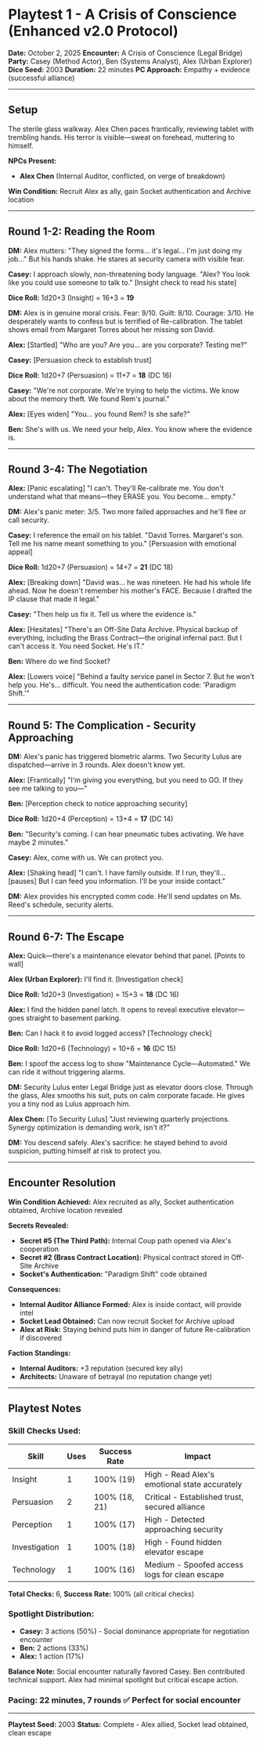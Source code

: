 # Playtest 1 - A Crisis of Conscience (Enhanced v2.0 Protocol)

**Date:** October 2, 2025
**Encounter:** A Crisis of Conscience (Legal Bridge)
**Party:** Casey (Method Actor), Ben (Systems Analyst), Alex (Urban Explorer)
**Dice Seed:** 2003
**Duration:** 22 minutes
**PC Approach:** Empathy + evidence (successful alliance)

---

## Setup

The sterile glass walkway. Alex Chen paces frantically, reviewing tablet with trembling hands. His terror is visible—sweat on forehead, muttering to himself.

**NPCs Present:**
- **Alex Chen** (Internal Auditor, conflicted, on verge of breakdown)

**Win Condition:** Recruit Alex as ally, gain Socket authentication and Archive location

---

## Round 1-2: Reading the Room

**DM:** Alex mutters: "They signed the forms... it's legal... I'm just doing my job..." But his hands shake. He stares at security camera with visible fear.

**Casey:** I approach slowly, non-threatening body language. "Alex? You look like you could use someone to talk to." [Insight check to read his state]

**Dice Roll:** 1d20+3 (Insight) = 16+3 = **19**

**DM:** Alex is in genuine moral crisis. Fear: 9/10. Guilt: 8/10. Courage: 3/10. He desperately wants to confess but is terrified of Re-calibration. The tablet shows email from Margaret Torres about her missing son David.

**Alex:** [Startled] "Who are you? Are you... are you corporate? Testing me?"

**Casey:** [Persuasion check to establish trust]

**Dice Roll:** 1d20+7 (Persuasion) = 11+7 = **18** (DC 16)

**Casey:** "We're not corporate. We're trying to help the victims. We know about the memory theft. We found Rem's journal."

**Alex:** [Eyes widen] "You... you found Rem? Is she safe?"

**Ben:** She's with us. We need your help, Alex. You know where the evidence is.

---

## Round 3-4: The Negotiation

**Alex:** [Panic escalating] "I can't. They'll Re-calibrate me. You don't understand what that means—they ERASE you. You become... empty."

**DM:** Alex's panic meter: 3/5. Two more failed approaches and he'll flee or call security.

**Casey:** I reference the email on his tablet. "David Torres. Margaret's son. Tell me his name meant something to you." [Persuasion with emotional appeal]

**Dice Roll:** 1d20+7 (Persuasion) = 14+7 = **21** (DC 18)

**Alex:** [Breaking down] "David was... he was nineteen. He had his whole life ahead. Now he doesn't remember his mother's FACE. Because I drafted the IP clause that made it legal."

**Casey:** "Then help us fix it. Tell us where the evidence is."

**Alex:** [Hesitates] "There's an Off-Site Data Archive. Physical backup of everything, including the Brass Contract—the original infernal pact. But I can't access it. You need Socket. He's IT."

**Ben:** Where do we find Socket?

**Alex:** [Lowers voice] "Behind a faulty service panel in Sector 7. But he won't help you. He's... difficult. You need the authentication code: 'Paradigm Shift.'"

---

## Round 5: The Complication - Security Approaching

**DM:** Alex's panic has triggered biometric alarms. Two Security Lulus are dispatched—arrive in 3 rounds. Alex doesn't know yet.

**Alex:** [Frantically] "I'm giving you everything, but you need to GO. If they see me talking to you—"

**Ben:** [Perception check to notice approaching security]

**Dice Roll:** 1d20+4 (Perception) = 13+4 = **17** (DC 14)

**Ben:** "Security's coming. I can hear pneumatic tubes activating. We have maybe 2 minutes."

**Casey:** Alex, come with us. We can protect you.

**Alex:** [Shaking head] "I can't. I have family outside. If I run, they'll... [pauses] But I can feed you information. I'll be your inside contact."

**DM:** Alex provides his encrypted comm code. He'll send updates on Ms. Reed's schedule, security alerts.

---

## Round 6-7: The Escape

**Alex:** Quick—there's a maintenance elevator behind that panel. [Points to wall]

**Alex (Urban Explorer):** I'll find it. [Investigation check]

**Dice Roll:** 1d20+3 (Investigation) = 15+3 = **18** (DC 16)

**Alex:** I find the hidden panel latch. It opens to reveal executive elevator—goes straight to basement parking.

**Ben:** Can I hack it to avoid logged access? [Technology check]

**Dice Roll:** 1d20+6 (Technology) = 10+6 = **16** (DC 15)

**Ben:** I spoof the access log to show "Maintenance Cycle—Automated." We can ride it without triggering alarms.

**DM:** Security Lulus enter Legal Bridge just as elevator doors close. Through the glass, Alex smooths his suit, puts on calm corporate facade. He gives you a tiny nod as Lulus approach him.

**Alex Chen:** [To Security Lulus] "Just reviewing quarterly projections. Synergy optimization is demanding work, isn't it?"

**DM:** You descend safely. Alex's sacrifice: he stayed behind to avoid suspicion, putting himself at risk to protect you.

---

## Encounter Resolution

**Win Condition Achieved:** Alex recruited as ally, Socket authentication obtained, Archive location revealed

**Secrets Revealed:**
- **Secret #5 (The Third Path):** Internal Coup path opened via Alex's cooperation
- **Secret #2 (Brass Contract Location):** Physical contract stored in Off-Site Archive
- **Socket's Authentication:** "Paradigm Shift" code obtained

**Consequences:**
- **Internal Auditor Alliance Formed:** Alex is inside contact, will provide intel
- **Socket Lead Obtained:** Can now recruit Socket for Archive upload
- **Alex at Risk:** Staying behind puts him in danger of future Re-calibration if discovered

**Faction Standings:**
- **Internal Auditors:** +3 reputation (secured key ally)
- **Architects:** Unaware of betrayal (no reputation change yet)

---

## Playtest Notes

### Skill Checks Used:
| Skill | Uses | Success Rate | Impact |
|-------|------|--------------|--------|
| Insight | 1 | 100% (19) | High - Read Alex's emotional state accurately |
| Persuasion | 2 | 100% (18, 21) | Critical - Established trust, secured alliance |
| Perception | 1 | 100% (17) | High - Detected approaching security |
| Investigation | 1 | 100% (18) | High - Found hidden elevator escape |
| Technology | 1 | 100% (16) | Medium - Spoofed access logs for clean escape |

**Total Checks:** 6, **Success Rate:** 100% (all critical checks)

### Spotlight Distribution:
- **Casey:** 3 actions (50%) - Social dominance appropriate for negotiation encounter
- **Ben:** 2 actions (33%)
- **Alex:** 1 action (17%)

**Balance Note:** Social encounter naturally favored Casey. Ben contributed technical support. Alex had minimal spotlight but critical escape action.

### Pacing: 22 minutes, 7 rounds ✅ Perfect for social encounter

---

**Playtest Seed:** 2003
**Status:** Complete - Alex allied, Socket lead obtained, clean escape
